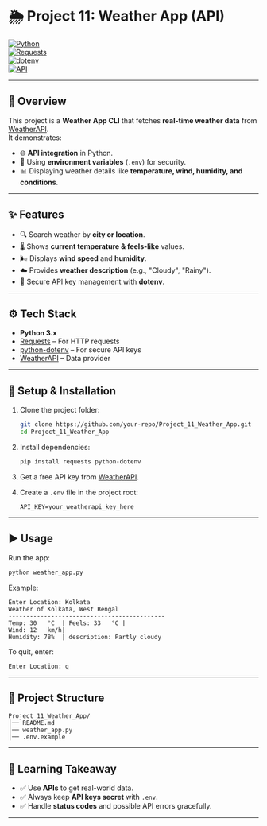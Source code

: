 # 🌦️ Project 11: Weather App (API)  

[![Python](https://img.shields.io/badge/Python-3.x-blue?logo=python)](https://www.python.org/)  
[![Requests](https://img.shields.io/badge/Library-requests-yellow)](https://docs.python-requests.org/)  
[![dotenv](https://img.shields.io/badge/Library-python--dotenv-green)](https://pypi.org/project/python-dotenv/)  
[![API](https://img.shields.io/badge/API-weatherapi.com-blueviolet)](https://www.weatherapi.com/)  

---

## 📖 Overview
This project is a **Weather App CLI** that fetches **real-time weather data** from [WeatherAPI](https://www.weatherapi.com/).  
It demonstrates:
- 🌐 **API integration** in Python.  
- 🔑 Using **environment variables** (`.env`) for security.  
- 📊 Displaying weather details like **temperature, wind, humidity, and conditions**.  

---

## ✨ Features
- 🔍 Search weather by **city or location**.  
- 🌡️ Shows **current temperature & feels-like** values.  
- 🌬️ Displays **wind speed** and **humidity**.  
- ☁️ Provides **weather description** (e.g., "Cloudy", "Rainy").  
- 🔑 Secure API key management with **dotenv**.  

---

## ⚙️ Tech Stack
- **Python 3.x**  
- [Requests](https://docs.python-requests.org/) – For HTTP requests  
- [python-dotenv](https://pypi.org/project/python-dotenv/) – For secure API keys  
- [WeatherAPI](https://www.weatherapi.com/) – Data provider  

---

## 🚀 Setup & Installation

1. Clone the project folder:
   ```bash
   git clone https://github.com/your-repo/Project_11_Weather_App.git
   cd Project_11_Weather_App
   ````

2. Install dependencies:

   ```bash
   pip install requests python-dotenv
   ```

3. Get a free API key from [WeatherAPI](https://www.weatherapi.com/).

4. Create a `.env` file in the project root:

   ```env
   API_KEY=your_weatherapi_key_here
   ```

---

## ▶️ Usage

Run the app:

```bash
python weather_app.py
```

Example:

```
Enter Location: Kolkata
Weather of Kolkata, West Bengal
--------------------------------------------
Temp: 30   °C  | Feels: 33   °C |
Wind: 12   km/h|
Humidity: 78%  | description: Partly cloudy
```

To quit, enter:

```
Enter Location: q
```

---

## 📂 Project Structure

```
Project_11_Weather_App/
│── README.md
│── weather_app.py
│── .env.example
```

---

## 🧠 Learning Takeaway

* ✅ Use **APIs** to get real-world data.
* ✅ Always keep **API keys secret** with `.env`.
* ✅ Handle **status codes** and possible API errors gracefully.

---

